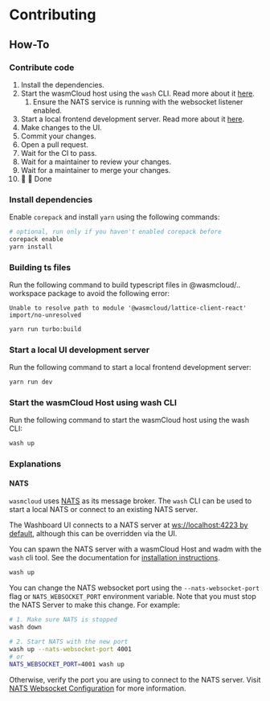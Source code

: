 # Contributing

## How-To

### Contribute code

1. Install the dependencies.
2. Start the wasmCloud host using the `wash` CLI. Read more about it [here](#start-the-wasmcloud-host-using-wash-cli).
   1. Ensure the NATS service is running with the websocket listener enabled.
3. Start a local frontend development server. Read more about it [here](#start-a-local-ui-development-server).
4. Make changes to the UI.
5. Commit your changes.
6. Open a pull request.
7. Wait for the CI to pass.
8. Wait for a maintainer to review your changes.
9. Wait for a maintainer to merge your changes.
10. 🚀 🏁 Done

### Install dependencies

Enable `corepack` and install `yarn` using the following commands:

```bash
# optional, run only if you haven't enabled corepack before
corepack enable
yarn install
```

### Building ts files

Run the following command to build typescript files in @wasmcloud/.. workspace package
to avoid the following error:

`Unable to resolve path to module '@wasmcloud/lattice-client-react'  import/no-unresolved`

```bash
yarn run turbo:build
```

### Start a local UI development server

Run the following command to start a local frontend development server:

```bash
yarn run dev
```

### Start the wasmCloud Host using wash CLI

Run the following command to start the wasmCloud host using the wash CLI:

```bash
wash up
```

### Explanations

#### NATS

`wasmcloud` uses [NATS](https://nats.io/) as its message broker. The `wash` CLI can be used to start a local NATS
or connect to an existing NATS server.

The Washboard UI connects to a NATS server at [ws://localhost:4223 by default][0], although this can be overridden via
the UI.

You can spawn the NATS server with a wasmCloud Host and wadm with the `wash` cli tool. See the documentation for [installation instructions][1].

```bash
wash up
```

You can change the NATS websocket port using the
`--nats-websocket-port` flag or `NATS_WEBSOCKET_PORT` environment variable. Note that you must stop the NATS Server to make this change. For example:

```bash
# 1. Make sure NATS is stopped
wash down

# 2. Start NATS with the new port
wash up --nats-websocket-port 4001
# or
NATS_WEBSOCKET_PORT=4001 wash up
```

Otherwise, verify the port you are using to connect to the NATS server. Visit [NATS Websocket Configuration][2] for more
information.

[0]: https://github.com/wasmCloud/wasmCloud/blob/28699dc8e891df34888935e8ace31c718da9f590/washboard-ui/src/lattice/lattice-service.ts#L70
[1]: https://wasmcloud.com/docs/installation
[2]: https://docs.nats.io/running-a-nats-service/configuration/websocket/websocket_conf
